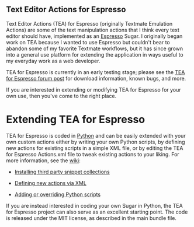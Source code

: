 Text Editor Actions for Espresso
--------------------------------

Text Editor Actions (TEA) for Espresso (originally Textmate Emulation
Actions) are some of the text manipulation actions that
I think every text editor should have, implemented as an [Espresso][1]
Sugar. I originally began work on TEA because I wanted to use Espresso
but couldn't bear to abandon some of my favorite Textmate workflows, but
it has since grown into a general use platform for extending the application
in ways useful to my everyday work as a web developer.

TEA for Espresso is currently in an early testing stage; please see the
[TEA for Espresso forum post][2] for download information, known bugs,
and more.

If you are interested in extending or modifying TEA for Espresso
for your own use, then you've come to the right place.

   [1]: http://macrabbit.com/espresso/
   [2]: http://wiki.macrabbit.com/forums/viewthread/160/

Extending TEA for Espresso
==========================

TEA for Espresso is coded in [Python][3] and can be easily extended with
your own custom actions either by writing your own Python scripts, by defining
new actions for existing scripts in a simple XML file, or by
editing the TEA for Espresso Actions.xml file to tweak existing actions
to your liking.  For more information, see the [wiki][4]:

* [Installing third party snippet collections][7]
* [Defining new actions via XML][5]
* [Adding or overriding Python scripts][6]

   [3]: http://python.org/
   [4]: http://wiki.github.com/onecrayon/tea-for-espresso
   [5]: http://wiki.github.com/onecrayon/tea-for-espresso/adding-your-own-actions
   [6]: http://wiki.github.com/onecrayon/tea-for-espresso/adding-or-overriding-python-scripts
   [7]: http://wiki.github.com/onecrayon/tea-for-espresso/third-party-snippet-collections

If you are instead interested in coding your own
Sugar in Python, the TEA for Espresso project can also serve as an excellent
starting point.  The code is released under the MIT license, as described in
the main bundle file.
